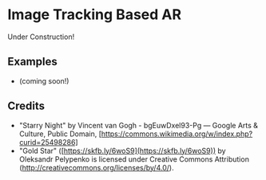 # Image Tracking Based AR

Under Construction!

## Examples
* []() (coming soon!)


## Credits
* "Starry Night" by Vincent van Gogh - bgEuwDxel93-Pg — Google Arts &amp; Culture, Public Domain, [https://commons.wikimedia.org/w/index.php?curid=25498286]
* "Gold Star" ([https://skfb.ly/6woS9](https://skfb.ly/6woS9)) by Oleksandr Pelypenko is licensed under Creative Commons Attribution (http://creativecommons.org/licenses/by/4.0/).